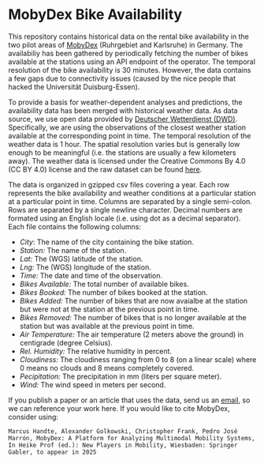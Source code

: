 # MobyDex Bike Availability

This repository contains historical data on the rental bike availability in the two pilot areas of [MobyDex](https://mobydex.org) (Ruhrgebiet and Karlsruhe) in Germany. The availabiliy has been gathered by periodically fetching the number of bikes available at the stations using an API endpoint of the operator. The temporal resolution of the bike availability is 30 minutes. However, the data contains a few gaps due to connectivity issues (caused by the nice people that hacked the Universität Duisburg-Essen).

To provide a basis for weather-dependent analyses and predictions, the availability data has been merged with historical weather data. As data source, we use open data provided by [Deutscher Wetterdienst (DWD)](https://www.dwd.de). Specifically, we are using the observations of the closest weather station available at the corresponding point in time. The temporal resolution of the weather data is 1 hour. The spatial resolution varies but is generally low enough to be meaningful (i.e. the stations are usually a few kilometers away). The weather data is licensed under the Creative Commons By 4.0 (CC BY 4.0) license and the raw dataset can be found [here](https://opendata.dwd.de/climate_environment/CDC/observations_germany/climate/hourly/).

The data is organized in gzipped csv files covering a year. Each row represents the bike availability and weather conditions at a particular station at a particular point in time. Columns are separated by a single semi-colon. Rows are separated by a single newline character. Decimal numbers are formated using an English locale (i.e. using dot as a decimal separator). Each file contains the following columns:

* *City*: The name of the city containing the bike station.
* *Station:* The name of the station.
* *Lat:* The (WGS) latitude of the station.
* *Lng:* The (WGS) longitude of the station.
* *Time:* The date and time of the observation.
* *Bikes Available:* The total number of available bikes.
* *Bikes Booked:* The number of bikes booked at the station.
* *Bikes Added:* The number of bikes that are now avaialbe at the station but were not at the station at the previous point in time.
* *Bikes Removed:* The number of bikes that is no longer available at the station but was available at the previous point in time.
* *Air Temperature:* The air temperature (2 meters above the ground) in centigrade (degree Celsius).
* *Rel. Humidity:* The relative humidity in percent.
* *Cloudiness:* The cloudiness ranging from 0 to 8 (on a linear scale) where 0 means no clouds and 8 means completely covered.
* *Pecipitation:* The precipitation in mm (liters per square meter). 
* *Wind:* The wind speed in meters per second.

If you publish a paper or an article that uses the data, send us an [email](mailto:marcus.handte@uni-due.de), so we can reference your work here. If you would like to cite MobyDex, consider using:

```
Marcus Handte, Alexander Golkowski, Christopher Frank, Pedro José Marrón, MobyDex: A Platform for Analyzing Multimodal Mobility Systems, In Heike Prof (ed.): New Players in Mobility, Wiesbaden: Springer Gabler, to appear in 2025
```

